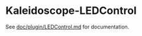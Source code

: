 # Kaleidoscope-LEDControl

See [doc/plugin/LEDControl.md](doc/plugin/LEDControl.md) for documentation.

